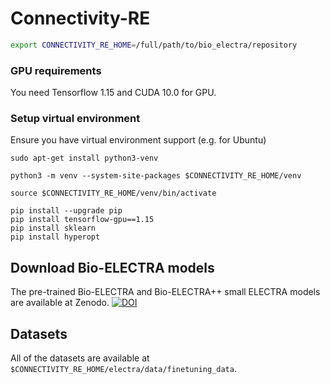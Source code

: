 
# Connectivity-RE

```bash
export CONNECTIVITY_RE_HOME=/full/path/to/bio_electra/repository
```

### GPU requirements
You need Tensorflow 1.15 and CUDA 10.0 for GPU.


### Setup virtual environment

Ensure you have virtual environment support (e.g. for Ubuntu)
```
sudo apt-get install python3-venv
```

```
python3 -m venv --system-site-packages $CONNECTIVITY_RE_HOME/venv
```

```
source $CONNECTIVITY_RE_HOME/venv/bin/activate

pip install --upgrade pip
pip install tensorflow-gpu==1.15
pip install sklearn
pip install hyperopt

```


## Download Bio-ELECTRA models


The pre-trained Bio-ELECTRA and Bio-ELECTRA++ small ELECTRA models are available at Zenodo. [![DOI](https://zenodo.org/badge/DOI/10.5281/zenodo.3971235.svg)](https://doi.org/10.5281/zenodo.3971235)



## Datasets
All of the datasets are available at `$CONNECTIVITY_RE_HOME/electra/data/finetuning_data`. 


